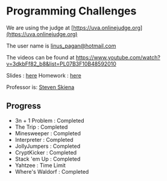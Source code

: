 # Programming Challenges
We are using the judge at [https://uva.onlinejudge.org](https://uva.onlinejudge.org)

The user name is linus_pagan@hotmail.com

The videos can be found at https://www.youtube.com/watch?v=3dkbFf82_b8&list=PL07B3F10B48592010

Slides : [here](https://www3.cs.stonybrook.edu/~skiena/392/audio/)
Homework : [here](https://www3.cs.stonybrook.edu/~skiena/392/hw.txt)

Professor is: [Steven Skiena](https://www3.cs.stonybrook.edu/~skiena/)

## Progress

- 3n + 1 Problem : Completed
- The Trip : Completed
- Minesweeper : Completed
- Interpreter : Completed
- JollyJumpers : Completed
- CryptKicker : Completed
- Stack 'em Up : Completed
- Yahtzee : Time Limit
- Where's Waldorf : Completed


